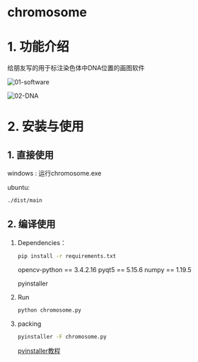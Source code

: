 # chromosome

# 1. 功能介绍

给朋友写的用于标注染色体中DNA位置的画图软件

![01-software](../../images/README/01-software.png)

![02-DNA](../../images/README/02-DNA.png)

# 2. 安装与使用

## 1. 直接使用

windows : 运行chromosome.exe

ubuntu: 

```bash
./dist/main
```

## 2. 编译使用

1. Dependencies：

   ```bash
   pip install -r requirements.txt
   ```

   opencv-python == 3.4.2.16
   pyqt5 == 5.15.6
   numpy == 1.19.5

   pyinstaller

2. Run

   ```python
   python chromosome.py
   ```

3. packing

   ```bash
   pyinstaller -F chromosome.py
   ```

   [pyinstaller教程](https://zhangguixin.top/2022/01/01/程序设计/pyinstaller使用/)



